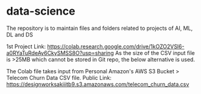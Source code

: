 # data-science
The repository is to maintain files and folders related to projects of AI, ML, DL and DS 

1st Project Link: https://colab.research.google.com/drive/1kOZO2VSl6-a0RYaTuRdeAy6CkySMSS8O?usp=sharing
As the size of the CSV input file is >25MB which cannot be stored in Git repo, the below alternative is used.

The Colab file takes input from Personal Amazon's AWS S3 Bucket > Telecom Churn Data CSV file.
Public Link: https://designworksakiiitb9.s3.amazonaws.com/telecom_churn_data.csv
